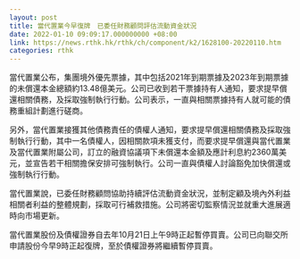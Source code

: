 ```yaml
---
layout: post
title: 當代置業今早復牌　已委任財務顧問評估流動資金狀況
date: 2022-01-10 09:09:17.000000000 +08:00
link: https://news.rthk.hk/rthk/ch/component/k2/1628100-20220110.htm
categories: rthk
---
```


當代置業公布，集團境外優先票據，其中包括2021年到期票據及2023年到期票據的未償還本金總額約13.48億美元。公司已收到若干票據持有人通知，要求提早償還相關債務，及採取強制執行行動。公司表示，一直與相關票據持有人就可能的債務重組計劃進行磋商。

另外，當代置業接獲其他債務責任的債權人通知，要求提早償還相關債務及採取強制執行行動，其中一名債權人，因相關款項未獲支付，而要求提早償還與當代置業及當代置業附屬公司，訂立的融資協議項下未償還本金額及應計利息約2360萬美元，並宣告若干相關擔保安排可強制執行。公司一直與債權人討論豁免加快償還或強制執行行動。

當代置業說，已委任財務顧問協助持續評估流動資金狀況，並制定顧及境內外利益相關者利益的整體規劃，採取可行補救措施。公司將密切監察情況並就重大進展適時向市場更新。

當代置業股份及債權證券自去年10月21日上午9時正起暫停買賣。公司已向聯交所申請股份今早9時正起復牌，至於債權證券將繼續暫停買賣。
